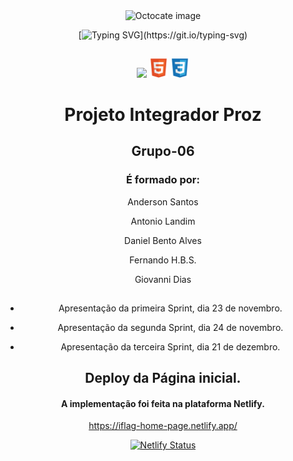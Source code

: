<div style="display: inline_block" align="center">

  <img src="https://myoctocat.com/assets/images/base-octocat.svg" alt="Octocate image" width="20%" />

  [![Typing SVG](https://readme-typing-svg.demolab.com/?lines=Bem+vindo+ao+Projeto+Integrador!)](https://git.io/typing-svg)

</div>

##

<div style="display: inline_block" align="center">

  <img src="https://cdn.jsdelivr.net/gh/devicons/devicon/icons/figma/figma-original.svg" width="6%" />

  <img src="https://raw.githubusercontent.com/devicons/devicon/master/icons/html5/html5-original.svg" alt="HTML" width="6%" />
   
  <img src="https://raw.githubusercontent.com/devicons/devicon/master/icons/css3/css3-original.svg" alt="CSS" width="6%" /> 

# Projeto Integrador Proz 

## Grupo-06

<h3>É formado por:</h3>

<p>

Anderson Santos

Antonio Landim

Daniel Bento Alves

Fernando H.B.S.

Giovanni Dias
 
##

* Apresentação da primeira Sprint, dia 23 de novembro.

* Apresentação da segunda Sprint, dia 24 de novembro.

* Apresentação da terceira Sprint, dia 21 de dezembro.

</p>

## 
  
 ## Deploy da Página inicial.

#### A implementação foi feita na plataforma Netlify.

https://iflag-home-page.netlify.app/

[![Netlify Status](https://api.netlify.com/api/v1/badges/7112f711-b5b4-4553-a409-04716a5205c4/deploy-status)](https://app.netlify.com/sites/iflag-home-page/deploys)
  
##



</div>
